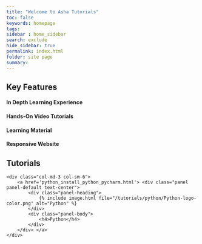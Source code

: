 ```yaml
---
title: "Welcome to Asha Tutorials"
toc: false
keywords: homepage
tags: 
sidebar : home_sidebar
search: exclude
hide_sidebar: true
permalink: index.html
folder: site page
summary: 
---
```

<div class="row">
        <div class="col-lg-12">
            <h2 class="page-header">Key Features</h2>
        </div>
        <div class="col-md-3 col-sm-6">
            <div class="panel panel-default text-center">
                <div class="panel-heading">
                    <span class="fa-stack fa-5x">
                          <i class="fa fa-circle fa-stack-2x homepage"></i>
                          <i class="fa fa-arrow-down fa-stack-1x fa-inverse"></i>
                    </span>
                </div>
                <div class="panel-body">
                    <h4>In Depth Learning Experience</h4>
                </div>
            </div>
        </div>
        <div class="col-md-3 col-sm-6">
            <div class="panel panel-default text-center">
                <div class="panel-heading">
                    <span class="fa-stack fa-5x">
                          <i class="fa fa-circle fa-stack-2x homepage"></i>
                          <i class="fa fa-video-camera fa-stack-1x fa-inverse"></i>
                    </span>
                </div>
                <div class="panel-body">
                    <h4>Hands-On Video Tutorials</h4>
                </div>
            </div>
        </div>
        <div class="col-md-3 col-sm-6">
            <div class="panel panel-default text-center">
                <div class="panel-heading">
                    <span class="fa-stack fa-5x">
                          <i class="fa fa-circle fa-stack-2x homepage"></i>
                          <i class="fa fa-book fa-stack-1x fa-inverse"></i>
                    </span>
                </div>
                <div class="panel-body">
                    <h4>Learning Material</h4>
                </div>
            </div>
        </div>
        <div class="col-md-3 col-sm-6">
            <div class="panel panel-default text-center">
                <div class="panel-heading">
                    <span class="fa-stack fa-5x">
                          <i class="fa fa-circle fa-stack-2x homepage"></i>
                          <i class="fa fa-tablet fa-stack-1x fa-inverse"></i>
                    </span>
                </div>
                <div class="panel-body">
                    <h4>Responsive Website</h4>
                </div>
            </div>
        </div>
</div>

<div class="row">
    <div class="col-lg-12">
                <h2 class="page-header">Tutorials</h2>
    </div>

    <div class="col-md-3 col-sm-6">
        <a href='python_install_python_pycharm.html'> <div class="panel panel-default text-center">
            <div class="panel-heading">
                {% include image.html file="/tutorials/python/Python-logo-color.png" alt="Python" %}
            </div>
            <div class="panel-body">
                <h4>Python</h4>
            </div>
        </div> </a>
    </div>
</div>
